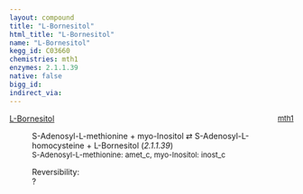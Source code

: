 ```yaml
---
layout: compound
title: "L-Bornesitol"
html_title: "L-Bornesitol"
name: "L-Bornesitol"
kegg_id: C03660
chemistries: mth1
enzymes: 2.1.1.39
native: false
bigg_id:
indirect_via:
---
```

<dl><dt class="rs-product"><a class="link-dark" data-bs-html="true" data-bs-title="KEGG: C03660" data-bs-toggle="tooltip" href="{{ site.url }}{{ site.baseurl }}/compounds/C03660">L-Bornesitol</a><span style="float: right; max-width: 40%"><a class="link-dark opacity-50" href="{{ site.url }}{{ site.baseurl }}/chemistries/mth1" style="font-size: small; word-wrap: anywhere;">mth1</a></span></dt><dd><p>S-Adenosyl-L-methionine + myo-Inositol ⇄ S-Adenosyl-L-homocysteine + L-Bornesitol (<i>2.1.1.39</i>)<br/><span style="font-size: small;"><span data-bs-html="true" data-bs-title="KEGG: C00019" data-bs-toggle="tooltip">S-Adenosyl-L-methionine</span>: amet_c, <span data-bs-html="true" data-bs-title="KEGG: C00137" data-bs-toggle="tooltip">myo-Inositol</span>: inost_c</span><br/><div class="reversibility_info">Reversibility: <div class="progress"><div aria-valuemax="100" aria-valuemin="0" aria-valuenow="0" class="progress-bar bg-light" role="progressbar" style="width: 100%"></div></div><span>?</span><div class="progress"><div aria-valuemax="10" aria-valuemin="0" aria-valuenow="0" class="progress-bar bg-light" role="progressbar" style="width: 100%"></div></div></div></p><dl></dl></dd></dl>